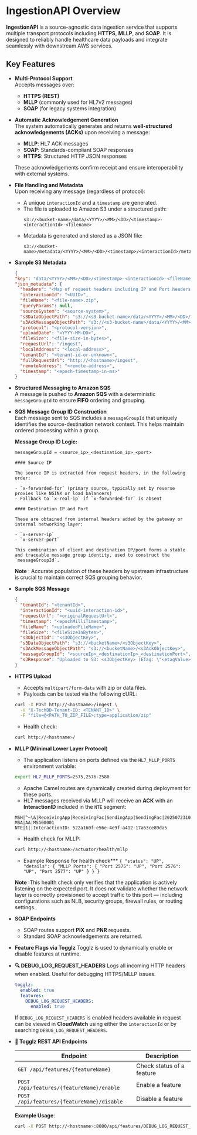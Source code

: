 # IngestionAPI Overview

**IngestionAPI** is a source-agnostic data ingestion service that supports multiple transport protocols including **HTTPS**, **MLLP**, and **SOAP**. It is designed to reliably handle healthcare data payloads and integrate seamlessly with downstream AWS services.

## Key Features

- **Multi-Protocol Support**  
  Accepts messages over:
  - **HTTPS (REST)**
  - **MLLP** (commonly used for HL7v2 messages)
  - **SOAP** (for legacy systems integration)

- **Automatic Acknowledgement Generation**  
  The system automatically generates and returns **well-structured acknowledgements (ACKs)** upon receiving a message:
  - **MLLP**: HL7 ACK messages
  - **SOAP**: Standards-compliant SOAP responses
  - **HTTPS**: Structured HTTP JSON responses

  These acknowledgements confirm receipt and ensure interoperability with external systems.

- **File Handling and Metadata**  
  Upon receiving any message (regardless of protocol):
  - A unique `interactionId` and a `timestamp` are generated.
  - The file is uploaded to Amazon S3 under a structured path:  
    ```
    s3://<bucket-name>/data/<YYYY>/<MM>/<DD>/<timestamp>-<interactionId>-<filename>
    ```
  - Metadata is generated and stored as a JSON file:  
    ```
    s3://<bucket-name>/metadata/<YYYY>/<MM>/<DD>/<timestamp>/<interactionId>/metadata.json
    ```

- **Sample S3 Metadata**
  ```json
  {
  "key": "data/<YYYY>/<MM>/<DD>/<timestamp>-<interactionId>-<fileName>.zip",
  "json_metadata": {
    "headers": "<Map of request headers including IP and Port headers like x-real-ip, x-forwarded-for, x-server-ip, x-server-port>",
    "interactionId": "<UUID>",
    "fileName": "<file-name>.zip",
    "queryParams": null,
    "sourceSystem": "<source-system>",
    "s3DataObjectPath": "s3://<s3-bucket-name>/data/<YYYY>/<MM>/<DD>/<timestamp>-<interactionId>-<fileName>.<fileextension>",
    "s3AckMessageObjectPath": "s3://<s3-bucket-name>/data/<YYYY>/<MM>/<DD>/<timestamp>-<interactionId>-<fileName>-ack.<fileextension>",
    "protocol": "<protocol-version>",
    "uploadDate": "<YYYY-MM-DD>",
    "fileSize": "<file-size-in-bytes>",
    "requestUrl": "/ingest",
    "localAddress": "<local-address>",
    "tenantId": "<tenant-id-or-unknown>",
    "fullRequestUrl": "http://<hostname>/ingest",
    "remoteAddress": "<remote-address>",
    "timestamp": "<epoch-timestamp-in-ms>"
  }
  ```
- **Structured Messaging to Amazon SQS**  
  A message is pushed to **Amazon SQS** with a deterministic `messageGroupId` to ensure **FIFO** ordering and grouping.

- **SQS Message Group ID Construction**  
  Each message sent to SQS includes a `messageGroupId` that uniquely identifies the source-destination network context. This helps maintain ordered processing within a group.

  **Message Group ID Logic:**
  ```text
  messageGroupId = <source_ip>_<destination_ip>_<port>

  #### Source IP

  The source IP is extracted from request headers, in the following order:

  - `x-forwarded-for` (primary source, typically set by reverse proxies like NGINX or load balancers)
  - Fallback to `x-real-ip` if `x-forwarded-for` is absent

  #### Destination IP and Port

  These are obtained from internal headers added by the gateway or internal networking layer:

  - `x-server-ip`
  - `x-server-port`

  This combination of client and destination IP/port forms a stable and traceable message group identity, used to construct the `messageGroupId`.
  ```

  **Note** : Accurate population of these headers by upstream infrastructure is crucial to maintain correct SQS grouping behavior.


- **Sample SQS Message**
  ```json
  {
    "tenantId": "<tenantId>",
    "interactionId": "<uuid-interaction-id>",
    "requestUrl": "<originalRequestUrl>",
    "timestamp": "<epochMilliTimestamp>",
    "fileName": "<uploadedFileName>",
    "fileSize": "<fileSizeInBytes>",
    "s3ObjectId": "<s3ObjectKey>",
    "s3DataObjectPath": "s3://<bucketName>/<s3ObjectKey>",
    "s3AckMessageObjectPath": "s3://<bucketName>/<s3AckObjectKey>",
    "messageGroupId": "<sourceIp>_<destinationIp>_<destinationPort>",
    "s3Response": "Uploaded to S3: <s3ObjectKey> (ETag: \"<etagValue>\")"
  }
  ```

- **HTTPS Upload**
  - Accepts `multipart/form-data` with zip or data files.
  - Payloads can be tested via the following cURL:

  ```bash
  curl -X POST http://<hostname>/ingest \
    -H "X-TechBD-Tenant-ID: <TENANT_ID>" \
    -F "file=@<PATH_TO_ZIP_FILE>;type=application/zip"
  ```

  - Health check:

  ```bash
  curl http://<hostname>/
  ```
  
- **MLLP (Minimal Lower Layer Protocol)**
  - The application listens on ports defined via the `HL7_MLLP_PORTS` environment variable:

  ```bash
  export HL7_MLLP_PORTS=2575,2576-2580
  ```

  - Apache Camel routes are dynamically created during deployment for these ports.
  - HL7 messages received via MLLP will receive an **ACK** with an **InteractionID** included in the `NTE` segment:

  ```
  MSH|^~\&|ReceivingApp|ReceivingFac|SendingApp|SendingFac|20250723103935.413+0000||ACK^A01^ACK|301|P|2.5.1
  MSA|AA|MSG00001
  NTE|1||InteractionID: 522a160f-e56e-4e9f-a412-17a63ce89da5
  ```

  - Health check for MLLP:

  ```bash
  curl http://<hostname>/actuator/health/mllp
  ```
     - Example Response for health check***
      ```
      {
        "status": "UP",
        "details": {
          "MLLP Ports": {
            "Port 2575": "UP",
            "Port 2576": "UP",
            "Port 2577": "UP"
          }
        }
      }
      ```

  **Note** :This health check only verifies that the application is actively listening on the expected port.
    It does not validate whether the network layer is correctly provisioned to accept traffic to this port —
    including configurations such as NLB, security groups, firewall rules, or routing settings.


- **SOAP Endpoints**
  - SOAP routes support **PIX** and **PNR** requests.
  - Standard SOAP acknowledgements are returned.

- **Feature Flags via Togglz**
  Togglz is used to dynamically enable or disable features at runtime.

- **🔍 DEBUG_LOG_REQUEST_HEADERS**
  Logs all incoming HTTP headers when enabled. Useful for debugging HTTPS/MLLP issues.

  ```yaml
  togglz:
    enabled: true
    features:
      DEBUG_LOG_REQUEST_HEADERS:
        enabled: true
  ```

  If  `DEBUG_LOG_REQUEST_HEADERS` is enabled headers available in request can be viewed in **CloudWatch** using either the `interactionId` or by searching `DEBUG_LOG_REQUEST_HEADERS`.

- **📲 Togglz REST API Endpoints**

  | Endpoint | Description |
  |----------|-------------|
  | `GET /api/features/{featureName}` | Check status of a feature |
  | `POST /api/features/{featureName}/enable` | Enable a feature |
  | `POST /api/features/{featureName}/disable` | Disable a feature |

  **Example Usage**:

  ```bash
  curl -X POST http://<hostname>:8080/api/features/DEBUG_LOG_REQUEST_HEADERS/enable
  ```